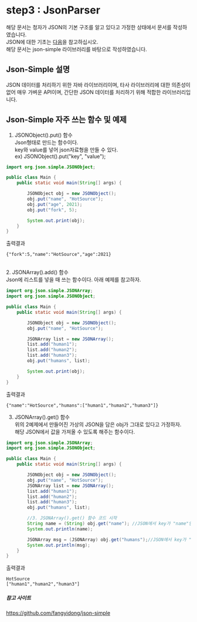 # step3 : JsonParser
해당 문서는 청자가 JSON의 기본 구조를 알고 있다고 가정한 상태에서 문서를 작성하였습니다.<br/>
JSON에 대한 기초는 [다음](https://developer.mozilla.org/ko/docs/Learn/JavaScript/Objects/JSON)을 참고하십시오.<br/>
해당 문서는 json-simple 라이브러리를 바탕으로 작성하였습니다.<br/>

## Json-Simple 설명
JSON 데이터를 처리하기 위한 자바 라이브러리이며, 타사 라이브러리에 대한 의존성이 없어 매우 가벼운 API이며, 간단한 JSON 데이터를 처리하기 위해 적합한 라이브러리입니다.

## Json-Simple 자주 쓰는 함수 및 예제

1. JSONObject().put() 함수<br/>
Json형태로 만드는 함수이다.<br/>
key와 value를 넣어 json자료형을 만들 수 있다.<br/>
ex) JSONObject().put("key", "value");<br/>

```java
import org.json.simple.JSONObject;

public class Main {
    public static void main(String[] args) {

        JSONObject obj = new JSONObject();
        obj.put("name", "HotSource");
        obj.put("age", 2021);
        obj.put("fork", 5);

        System.out.print(obj);
    }
}
```

출력결과
```
{"fork":5,"name":"HotSource","age":2021}
```

<br/>
2. JSONArray().add() 함수<br/>
Json에 리스트를 넣을 때 쓰는 함수이다. 아래 예제를 참고하자.<br/>

```java
import org.json.simple.JSONArray;
import org.json.simple.JSONObject;

public class Main {
    public static void main(String[] args) {

        JSONObject obj = new JSONObject();
        obj.put("name", "HotSource");

        JSONArray list = new JSONArray();
        list.add("human1");
        list.add("human2");
        list.add("human3");
        obj.put("humans", list);

        System.out.print(obj);
    }
}
```

출력결과
```
{"name":"HotSource","humans":["human1","human2","human3"]}
```


3. JSONArray().get() 함수<br/>
위의 2예제에서 만들어진 가상의 JSON을 담은 obj가 그대로 있다고 가정하자.<br/>
해당 JSON에서 값을 가져올 수 있도록 해주는 함수이다.<br/>

```java
import org.json.simple.JSONArray;
import org.json.simple.JSONObject;

public class Main {
    public static void main(String[] args) {

        JSONObject obj = new JSONObject();
        obj.put("name", "HotSource");
        JSONArray list = new JSONArray();
        list.add("human1");
        list.add("human2");
        list.add("human3");
        obj.put("humans", list);

		//3. JSONArray().get() 함수 코드 시작
        String name = (String) obj.get("name"); //JSON에서 key가 "name"인 value를 반환
        System.out.println(name);

        JSONArray msg = (JSONArray) obj.get("humans");//JSON에서 key가 "humans"인 list를 반환
        System.out.println(msg);
    }
}
```

출력결과
```
HotSource
["human1","human2","human3"]
```

##### 참고 사이트
https://github.com/fangyidong/json-simple